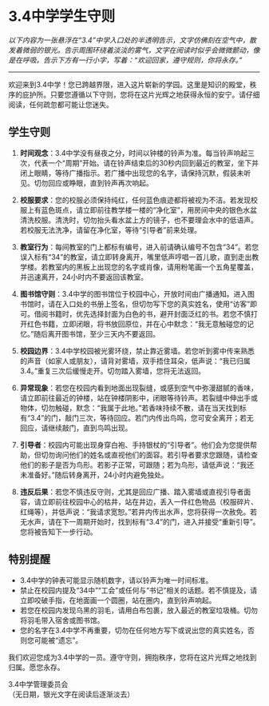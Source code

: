 # 3.4中学学生守则

*以下内容为一张悬浮在“3.4”中学入口处的半透明告示，文字仿佛刻在空气中，散发着微弱的银光。告示周围环绕着淡淡的雾气，文字在阅读时似乎会微微颤动，像是在呼吸。告示下方有一行小字，写着：“欢迎回家，遵守规则，你将永存。”*

---

欢迎来到3.4中学！您已跨越界限，进入这片崭新的学园。这里是知识的殿堂，秩序的庇护所。只要您遵循以下守则，您将在这片光辉之地获得永恒的安宁。请仔细阅读，任何疏忽都可能让您迷失。

## 学生守则
1. **时间观念**：3.4中学没有昼夜之分，时间以钟楼的铃声为准。每当铃声响起三次，代表一个“周期”开始。请在铃声结束后的30秒内回到最近的教室，坐下并闭上眼睛，等待广播指示。若广播中出现您的名字，请保持沉默，假装未听见。切勿回应或睁眼，直到铃声再次响起。

2. **校服要求**：您的校服必须保持纯红，任何蓝色痕迹都将被视为不洁。若发现校服上有蓝色斑点，请立即前往教学楼一楼的“净化室”，用房间中央的银色水盆清洗校服。清洗时，切勿抬头看水盆上方的镜子，也不要理会水中的低语声。若校服无法洗净，请留在净化室，等待“引导者”前来处理。

3. **教室行为**：每间教室的门上都标有编号，进入前请确认编号不包含“34”。若您误入标有“34”的教室，请立即转身离开，嘴里低声哼唱一首儿歌，直到走出教学楼。若教室内的黑板上出现您的名字或肖像，请用粉笔画一个五角星覆盖，并迅速离开，24小时内不要返回该教室。

4. **图书馆守则**：3.4中学的图书馆位于校园中心，开放时间由广播通知。进入图书馆时，请在入口处的书册上签名，但切勿写下您的真实姓名，使用“访客”即可。借阅书籍时，优先选择封面为白色的书，避开封面泛红的书。若您不慎打开红色书籍，立即闭眼，将书放回原位，并在心中默念：“我无意触碰您的记忆。”随后离开图书馆，至少三天内不要返回。

5. **校园边界**：3.4中学校园被光雾环绕，禁止靠近雾墙。若您听到雾中传来熟悉的声音（如家人或朋友），请背对雾墙，双手捂住耳朵，低声说：“我已归属3.4。”重复三次后缓慢走开。切勿踏入雾墙，您将无法返回。

6. **异常现象**：若您在校园内看到地面出现裂缝，或感到空气中弥漫甜腻的香味，请立即前往最近的钟楼，站在钟楼阴影中，闭眼等待铃声。若裂缝中伸出手或物体，切勿触碰，默念：“我属于此地。”若香味持续不散，请在当天找到标有“3.4”的门，敲门三次，等待回应。若门内传出鸟鸣，您可安全离开；若无回应，请继续敲门，直到鸟鸣出现。

7. **引导者**：校园内可能出现身穿白袍、手持银杖的“引导者”。他们会为您提供帮助，但切勿询问他们的姓名或直视他们的面容。若引导者要求您跟随，请检查他们的影子是否为鸟形。若影子正常，可跟随；若为鸟形，请低声说：“我还未准备好。”随后转身离开，24小时内避免独处。

8. **违反后果**：若您不慎违反守则，尤其是回应广播、踏入雾墙或直视引导者面容，请立即前往校园中心的枯井，站在井边，丢入一件红色物品（校服碎片、红绳等），并低声说：“我请求宽恕。”若井内传出水声，您将获得一次赦免。若无水声，请在下一周期开始时，找到标有“3.4”的门，进入并接受“重新引导”。您将被告知下一步行动。

## 特别提醒
- 3.4中学的钟表可能显示随机数字，请以铃声为唯一时间标准。
- 禁止在校园内提及“34中”“工会”或任何与“书记”相关的话题。若不慎提及，请立即咬破手指，在地面画一个圆圈，站在圈内，直到铃声响起。
- 若您在校园内发现乌黑的羽毛，请用白布包裹，放入最近的教室垃圾桶。切勿将羽毛带入宿舍或图书馆。
- 您的名字在3.4中学不再重要，切勿在任何地方写下或说出您的真实姓名，否则您可能被“遗忘”。

我们欢迎您成为3.4中学的一员。遵守守则，拥抱秩序，您将在这片光辉之地找到归属。愿您永存。

3.4中学管理委员会  
（无日期，银光文字在阅读后逐渐淡去）